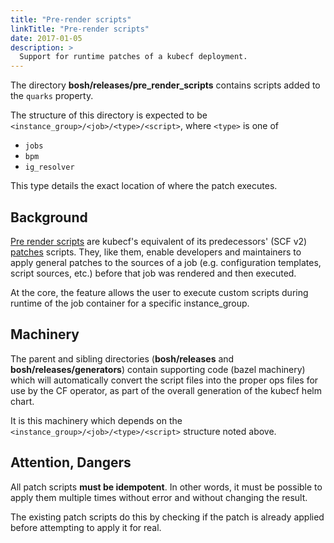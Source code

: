 ```yaml
---
title: "Pre-render scripts"
linkTitle: "Pre-render scripts"
date: 2017-01-05
description: >
  Support for runtime patches of a kubecf deployment.
---
```


The directory __bosh/releases/pre_render_scripts__ contains scripts
added to the `quarks` property.

The structure of this directory is expected to be
`<instance_group>/<job>/<type>/<script>`, where `<type>` is one of

  - `jobs`
  - `bpm`
  - `ig_resolver`

This type details the exact location of where the patch executes.

## Background

[Pre render scripts] are kubecf's equivalent of its predecessors' (SCF
v2) [patches] scripts. They, like them, enable developers and
maintainers to apply general patches to the sources of a job
(e.g. configuration templates, script sources, etc.) before that job
was rendered and then executed.

At the core, the feature allows the user to execute custom scripts
during runtime of the job container for a specific instance_group.

[patches]: https://github.com/SUSE/scf/tree/develop/container-host-files/etc/scf/config/scripts/patches

[Pre render scripts]: https://github.com/cloudfoundry-incubator/cf-operator/blob/master/docs/from_bosh_to_kube.md#Pre_render_scripts

## Machinery

The parent and sibling directories (__bosh/releases__ and
__bosh/releases/generators__) contain supporting code (bazel
machinery) which will automatically convert the script files into the
proper ops files for use by the CF operator, as part of the overall
generation of the kubecf helm chart.

It is this machinery which depends on the
`<instance_group>/<job>/<type>/<script>` structure noted above.

## Attention, Dangers

All patch scripts __must be idempotent__. In other words, it must be
possible to apply them multiple times without error and without
changing the result.

The existing patch scripts do this by checking if the patch is already
applied before attempting to apply it for real.
